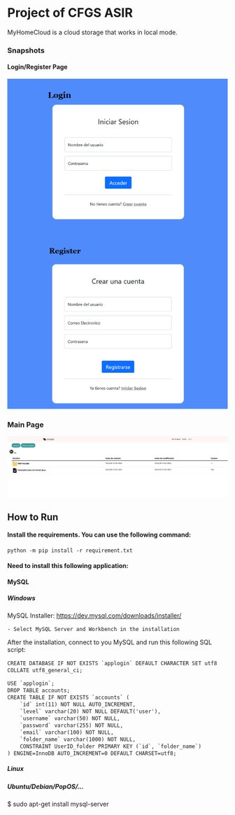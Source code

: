 # Project of CFGS ASIR
MyHomeCloud is a cloud storage that works in local mode.

### Snapshots
#### Login/Register Page
![Login](static/img/login-demo.png)

### Main Page
![Unit Page](static/img/demo-1.png)

## How to Run
#### Install the requirements. You can use the following command:
```
python -m pip install -r requirement.txt
```

#### Need to install this following application:
#### MySQL
##### Windows
MySQL Installer: https://dev.mysql.com/downloads/installer/

    - Select MySQL Server and Workbench in the installation

After the installation, connect to you MySQL and run this following SQL script:
```
CREATE DATABASE IF NOT EXISTS `applogin` DEFAULT CHARACTER SET utf8 COLLATE utf8_general_ci;
```
```
USE `applogin`;
DROP TABLE accounts;
CREATE TABLE IF NOT EXISTS `accounts` (
	`id` int(11) NOT NULL AUTO_INCREMENT,
    `level` varchar(20) NOT NULL DEFAULT('user'),
  	`username` varchar(50) NOT NULL,
  	`password` varchar(255) NOT NULL,
  	`email` varchar(100) NOT NULL,
    `folder_name` varchar(1000) NOT NULL,
    CONSTRAINT UserID_folder PRIMARY KEY (`id`, `folder_name`)
) ENGINE=InnoDB AUTO_INCREMENT=0 DEFAULT CHARSET=utf8;
```
##### Linux
##### Ubuntu/Debian/PopOS/...
$ sudo apt-get install mysql-server
